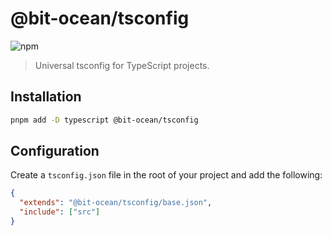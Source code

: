 # @bit-ocean/tsconfig

![npm](https://img.shields.io/npm/v/@bit-ocean/tsconfig?logo=typescript&label=tsconfig)

> Universal tsconfig for TypeScript projects.

## Installation

```bash
pnpm add -D typescript @bit-ocean/tsconfig
```

## Configuration

Create a `tsconfig.json` file in the root of your project and add the following:

```json
{
  "extends": "@bit-ocean/tsconfig/base.json",
  "include": ["src"]
}
```
